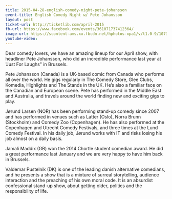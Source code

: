 ```yaml
---
title: 2015-04-28-english-comedy-night-pete-johansson
event-title: English Comedy Night w/ Pete Johansson
layout: post
ticket-url: http://ticketlib.com/april-2015
fb-url: https://www.facebook.com/events/361071737412364/
image-url: https://scontent-ams.xx.fbcdn.net/hphotos-xpa1/v/t1.0-9/10731074_887848344611559_8175526898644037804_n.jpg?oh=611c28d705c347d270d0afbd62f79127&oe=5577C991
youtube-video: 
---
```


Dear comedy lovers, we have an amazing lineup for our April show, with headliner Pete Johansson, who did an incredible performance last year at 'Just For Laughs" in Brussels.

Pete Johansson (Canada) is a UK-based comic from Canada who performs all over the world. He gigs regularly in The Comedy Store, Glee Clubs, Komedia, Highlights and The Stands in the UK. He’s also a familiar face on the Canadian and European scene. Pete has performed in the Middle East and Australia, and travels around the world finding new and exciting gigs to play.

Jørund Larsen (NOR) has been performing stand-up comedy since 2007 and has performed in venues such as Latter (Oslo), Norra Brunn (Stockholm) and Comedy Zoo (Copenhagen). He has also performed at the Copenhagen and Utrecht Comedy Festivals, and three times at the Lund Comedy Festival. In his daily job, Jørund works with IT and risks losing his job almost on a daily basis.

Jamali Maddix (GB) won the 2014 Chortle student comedian award. He did a great performance last January and we are very happy to have him back in Brussels.

Valdemar Pustelnik (DK) is one of the leading danish alternative comedians, and he presents a show that is a mixture of surreal storytelling, audience interaction and the preaching of his own moral code. It is an absurdist confessional stand-up show, about getting older, politics and the responsibility of life.